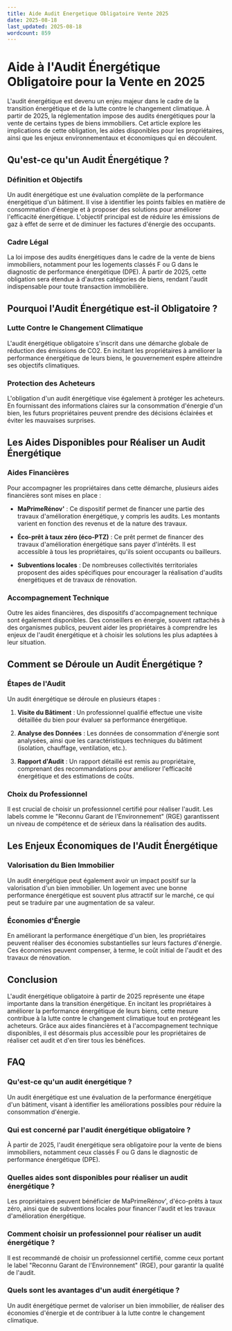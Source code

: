```yaml
---
title: Aide Audit Energetique Obligatoire Vente 2025
date: 2025-08-18
last_updated: 2025-08-18
wordcount: 859
---
```


# Aide à l'Audit Énergétique Obligatoire pour la Vente en 2025

L'audit énergétique est devenu un enjeu majeur dans le cadre de la transition énergétique et de la lutte contre le changement climatique. À partir de 2025, la réglementation impose des audits énergétiques pour la vente de certains types de biens immobiliers. Cet article explore les implications de cette obligation, les aides disponibles pour les propriétaires, ainsi que les enjeux environnementaux et économiques qui en découlent.

## Qu'est-ce qu'un Audit Énergétique ?

### Définition et Objectifs

Un audit énergétique est une évaluation complète de la performance énergétique d'un bâtiment. Il vise à identifier les points faibles en matière de consommation d'énergie et à proposer des solutions pour améliorer l'efficacité énergétique. L'objectif principal est de réduire les émissions de gaz à effet de serre et de diminuer les factures d'énergie des occupants.

### Cadre Légal

La loi impose des audits énergétiques dans le cadre de la vente de biens immobiliers, notamment pour les logements classés F ou G dans le diagnostic de performance énergétique (DPE). À partir de 2025, cette obligation sera étendue à d'autres catégories de biens, rendant l'audit indispensable pour toute transaction immobilière.

## Pourquoi l'Audit Énergétique est-il Obligatoire ?

### Lutte Contre le Changement Climatique

L'audit énergétique obligatoire s'inscrit dans une démarche globale de réduction des émissions de CO2. En incitant les propriétaires à améliorer la performance énergétique de leurs biens, le gouvernement espère atteindre ses objectifs climatiques.

### Protection des Acheteurs

L'obligation d'un audit énergétique vise également à protéger les acheteurs. En fournissant des informations claires sur la consommation d'énergie d'un bien, les futurs propriétaires peuvent prendre des décisions éclairées et éviter les mauvaises surprises.

## Les Aides Disponibles pour Réaliser un Audit Énergétique

### Aides Financières

Pour accompagner les propriétaires dans cette démarche, plusieurs aides financières sont mises en place :

- **MaPrimeRénov'** : Ce dispositif permet de financer une partie des travaux d'amélioration énergétique, y compris les audits. Les montants varient en fonction des revenus et de la nature des travaux.

- **Éco-prêt à taux zéro (éco-PTZ)** : Ce prêt permet de financer des travaux d'amélioration énergétique sans payer d'intérêts. Il est accessible à tous les propriétaires, qu'ils soient occupants ou bailleurs.

- **Subventions locales** : De nombreuses collectivités territoriales proposent des aides spécifiques pour encourager la réalisation d'audits énergétiques et de travaux de rénovation.

### Accompagnement Technique

Outre les aides financières, des dispositifs d'accompagnement technique sont également disponibles. Des conseillers en énergie, souvent rattachés à des organismes publics, peuvent aider les propriétaires à comprendre les enjeux de l'audit énergétique et à choisir les solutions les plus adaptées à leur situation.

## Comment se Déroule un Audit Énergétique ?

### Étapes de l'Audit

Un audit énergétique se déroule en plusieurs étapes :

1. **Visite du Bâtiment** : Un professionnel qualifié effectue une visite détaillée du bien pour évaluer sa performance énergétique.

2. **Analyse des Données** : Les données de consommation d'énergie sont analysées, ainsi que les caractéristiques techniques du bâtiment (isolation, chauffage, ventilation, etc.).

3. **Rapport d'Audit** : Un rapport détaillé est remis au propriétaire, comprenant des recommandations pour améliorer l'efficacité énergétique et des estimations de coûts.

### Choix du Professionnel

Il est crucial de choisir un professionnel certifié pour réaliser l'audit. Les labels comme le "Reconnu Garant de l'Environnement" (RGE) garantissent un niveau de compétence et de sérieux dans la réalisation des audits.

## Les Enjeux Économiques de l'Audit Énergétique

### Valorisation du Bien Immobilier

Un audit énergétique peut également avoir un impact positif sur la valorisation d'un bien immobilier. Un logement avec une bonne performance énergétique est souvent plus attractif sur le marché, ce qui peut se traduire par une augmentation de sa valeur.

### Économies d'Énergie

En améliorant la performance énergétique d'un bien, les propriétaires peuvent réaliser des économies substantielles sur leurs factures d'énergie. Ces économies peuvent compenser, à terme, le coût initial de l'audit et des travaux de rénovation.

## Conclusion

L'audit énergétique obligatoire à partir de 2025 représente une étape importante dans la transition énergétique. En incitant les propriétaires à améliorer la performance énergétique de leurs biens, cette mesure contribue à la lutte contre le changement climatique tout en protégeant les acheteurs. Grâce aux aides financières et à l'accompagnement technique disponibles, il est désormais plus accessible pour les propriétaires de réaliser cet audit et d'en tirer tous les bénéfices.

## FAQ

### Qu'est-ce qu'un audit énergétique ?

Un audit énergétique est une évaluation de la performance énergétique d'un bâtiment, visant à identifier les améliorations possibles pour réduire la consommation d'énergie.

### Qui est concerné par l'audit énergétique obligatoire ?

À partir de 2025, l'audit énergétique sera obligatoire pour la vente de biens immobiliers, notamment ceux classés F ou G dans le diagnostic de performance énergétique (DPE).

### Quelles aides sont disponibles pour réaliser un audit énergétique ?

Les propriétaires peuvent bénéficier de MaPrimeRénov', d'éco-prêts à taux zéro, ainsi que de subventions locales pour financer l'audit et les travaux d'amélioration énergétique.

### Comment choisir un professionnel pour réaliser un audit énergétique ?

Il est recommandé de choisir un professionnel certifié, comme ceux portant le label "Reconnu Garant de l'Environnement" (RGE), pour garantir la qualité de l'audit.

### Quels sont les avantages d'un audit énergétique ?

Un audit énergétique permet de valoriser un bien immobilier, de réaliser des économies d'énergie et de contribuer à la lutte contre le changement climatique.